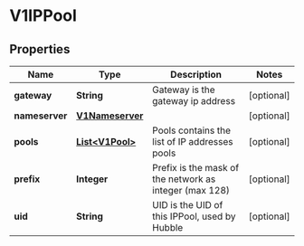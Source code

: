 # V1IPPool

## Properties
Name | Type | Description | Notes
------------ | ------------- | ------------- | -------------
**gateway** | **String** | Gateway is the gateway ip address |  [optional]
**nameserver** | [**V1Nameserver**](V1Nameserver.md) |  |  [optional]
**pools** | [**List&lt;V1Pool&gt;**](V1Pool.md) | Pools contains the list of IP addresses pools |  [optional]
**prefix** | **Integer** | Prefix is the mask of the network as integer (max 128) |  [optional]
**uid** | **String** | UID is the UID of this IPPool, used by Hubble |  [optional]
